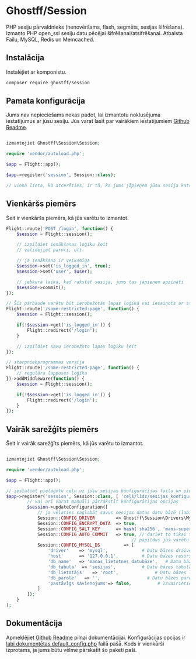 # Ghostff/Session

PHP sesiju pārvaldnieks (nenovēršams, flash, segmēts, sesijas šifrēšana). Izmanto PHP open_ssl sesiju datu pēcējai šifrēšanai/atsifrēšanai. Atbalsta Failu, MySQL, Redis un Memcached.

## Instalācija

Instalējiet ar komponistu.

```bash
composer require ghostff/session
```

## Pamata konfigurācija

Jums nav nepieciešams nekas padot, lai izmantotu noklusējuma iestatījumus ar jūsu sesiju. Jūs varat lasīt par vairākiem iestatījumiem [Github Readme](https://github.com/Ghostff/Session).

```php

izmantojiet Ghostff\Session\Session;

require 'vendor/autoload.php';

$app = Flight::app();

$app->register('session', Session::class);

// viena lieta, ko atcerēties, ir tā, ka jums jāpieņem jūsu sesija katrā lapas ielādē, vai arī jums būs jāpalaiž auto_commit jūsu konfigurācijā
```

## Vienkāršs piemērs

Šeit ir vienkāršs piemērs, kā jūs varētu to izmantot.

```php
Flight::route('POST /login', function() {
	$session = Flight::session();

	// izpildiet ienākšanas loģiku šeit
	// validējiet paroli, utt.

	// ja ienākšana ir veiksmīga
	$session->set('is_logged_in', true);
	$session->set('user', $user);

	// jebkurā laikā, kad rakstāt sesijā, jums tas jāpieņem apzināti
	$session->commit();
});

// Šis pārbaude varētu būt ierobežotās lapas loģikā vai iesaiņots ar starpniekprogrammu
Flight::route('/some-restricted-page', function() {
	$session = Flight::session();

	if(!$session->get('is_logged_in')) {
		Flight::redirect('/login');
	}

	// izpildiet savu ierobežoto lapas loģiku šeit
});

// starpniekprogrammas versija
Flight::route('/some-restricted-page', function() {
	// regulāra lappuses loģika
})->addMiddleware(function() {
	$session = Flight::session();

	if(!$session->get('is_logged_in')) {
		Flight::redirect('/login');
	}
});
```

## Vairāk sarežģīts piemērs

Šeit ir vairāk sarežģīts piemērs, kā jūs varētu to izmantot.

```php

izmantojiet Ghostff\Session\Session;

require 'vendor/autoload.php';

$app = Flight::app();

// iestatiet pielāgotu ceļu uz jūsu sesijas konfigurācijas failu un piešķiriet tai gadījuma virkni sesijas ID
$app->register('session', Session::class, [ 'ceļš/līdz/sesijas_konfigurācijas.php', bin2hex(random_bytes(32)) ], function(Session $session) {
		// vai arī varat manuāli pārrakstīt konfigurācijas opcijas
		$session->updateConfiguration([
			// ja vēlaties saglabāt savus sesijas datus datu bāzē (labi, ja vēlaties kaut ko līdzīgu kā "izlogot mani no visiem ierīcēm" funkcionalitāti
			Session::CONFIG_DRIVER        => Ghostff\Session\Drivers\MySql::class,
			Session::CONFIG_ENCRYPT_DATA  => true,
			Session::CONFIG_SALT_KEY      => hash('sha256', 'mans-super-S3CR3T-salt'), // lūdzu, nomainiet šo uz ko citu
			Session::CONFIG_AUTO_COMMIT   => true, // dariet to tikai tad, ja tas ir nepieciešams un/vai ir grūti commit() jūsu sesiju
												// papildus jūs varētu izdarīt Flight::after('start', function() { Flight::session()->commit(); });
			Session::CONFIG_MYSQL_DS         => [
				'driver'    => 'mysql',             # Datu bāzes draiveris priekš PDO dns, piem (mysql:host=...;dbname=...)
				'host'      => '127.0.0.1',         # Datu bāzes resursdators
				'db_name'   => 'manas_lietotnes_datubāze',   # Datu bāzes nosaukums
				'db_tabula'  => 'sesijas',          # Datu bāzes tabula
				'db_lietotājs'   => 'root',              # Datu bāzes lietotājvārds
				'db_parole'   => '',                  # Datu bāzes parole
				'pastāvīgs savienojums'=> false,          # Izvairieties no jauna savienojuma izveides izmaksu katrai reizei, kad skripts vēlas runāt ar datu bāzi, rezultātā ātrāka tīmekļa lietotne. ATRADĪSIET AIZMUGURĒJIENU PATSTĀVĪGI
			]
		]);
	}
);
```

## Dokumentācija

Apmeklējiet [Github Readme](https://github.com/Ghostff/Session) pilnai dokumentācijai. Konfigurācijas opcijas ir [labi dokumentētas default_config.php](https://github.com/Ghostff/Session/blob/master/src/default_config.php) failā pašā. Kods ir vienkārši izprotams, ja jums būtu vēlme pārskatīt šo paketi paši.